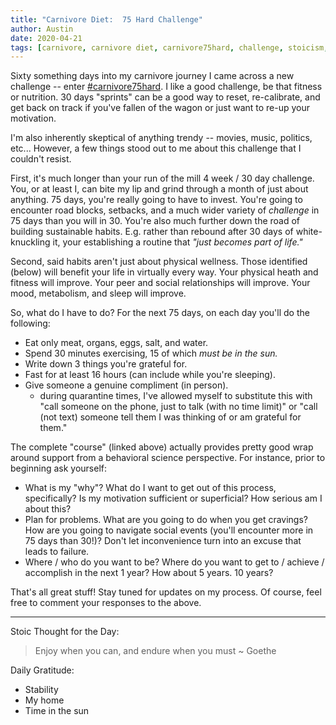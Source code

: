 ```yaml
---
title: "Carnivore Diet:  75 Hard Challenge"
author: Austin
date: 2020-04-21
tags: [carnivore, carnivore diet, carnivore75hard, challenge, stoicism, carnivore aurelius]
---
```


Sixty something days into my carnivore journey I came across a new challenge -- enter [#carnivore75hard](https://nutritionwithjudy.com/carnivore75hard/).  I like a good challenge, be that fitness or nutrition.  30 days "sprints" can be a good way to reset, re-calibrate, and get back on track if you've fallen of the wagon or just want to re-up your motivation.

I'm also inherently skeptical of anything trendy -- movies, music, politics, etc...  However, a few things stood out to me about this challenge that I couldn't resist.

First, it's much longer than your run of the mill 4 week / 30 day challenge.  You, or at least I, can bite my lip and grind through a month of just about anything.  75 days, you're really going to have to invest.  You're going to encounter road blocks, setbacks, and a much wider variety of *challenge* in 75 days than you will in 30.  You're also much further down the road of building sustainable habits.  E.g. rather than rebound after 30 days of white-knuckling it, your establishing a routine that *"just becomes part of life."*

Second, said habits aren't just about physical wellness.  Those identified (below) will benefit your life in virtually every way.  Your physical heath and fitness will improve.  Your peer and social relationships will improve.  Your mood, metabolism, and sleep will improve.

So, what do I have to do?  For the next 75 days, on each day you'll do the following:

- Eat only meat, organs, eggs, salt, and water.
- Spend 30 minutes exercising, 15 of which *must be in the sun.*
- Write down 3 things you're grateful for.
- Fast for at least 16 hours (can include while  you're sleeping).
- Give someone a genuine compliment (in person).
    - during quarantine times, I've allowed myself to substitute this with "call someone on the phone, just to talk (with no time limit)" or "call (not text) someone tell them I was thinking of or am grateful for them."

The complete "course" (linked above) actually provides pretty good wrap around support from a behavioral science perspective.  For instance, prior to beginning ask  yourself:

- What is my "why"?  What do I want to get out of this process, specifically?  Is my motivation sufficient or superficial?  How serious am I about this?
- Plan for problems.  What are you going to do when you get cravings?  How are you going to navigate social events (you'll encounter more in 75 days than 30!)?  Don't let inconvenience turn into an excuse that leads to failure.
- Where / who do you want to be?  Where do you want to get to / achieve / accomplish in the next 1 year?  How about 5 years.  10 years?

That's all great stuff!  Stay tuned for updates on my process.  Of course, feel free to comment your responses to the above.

---

Stoic Thought for the Day:

> Enjoy when you can, and endure when you must ~ Goethe

Daily Gratitude:

- Stability
- My home
- Time in the sun
